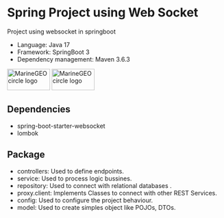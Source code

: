 #  Spring Project using Web Socket

Project using websocket in springboot

* Language: Java 17 
* Framework: SpringBoot 3
* Dependency management: Maven 3.6.3

<img src="./src/main/resources/images/markdown/java17-logo.png" alt="MarineGEO circle logo" style="height: 50px; width:100px;"/>
<img src="./src/main/resources/images/markdown/springboot.png" alt="MarineGEO circle logo" style="height: 50px; width:100px;"/>

## Dependencies

- spring-boot-starter-websocket
- lombok

## Package

- controllers: Used to define endpoints.
- service: Used to process logic bussines.
- repository: Used to connect with relational databases .
- proxy.client: Implements Classes to connect with other REST Services.
- config: Used to configure the project behaviour. 
- model: Used to create simples object like POJOs, DTOs. 